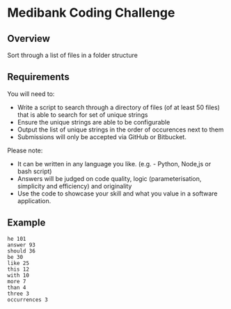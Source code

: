 # Medibank Coding Challenge

## Overview
Sort through a list of files in a folder structure

## Requirements

You will need to:
- Write a script to search through a directory of files (of at least 50 files) that is able to search for set of unique strings
- Ensure the unique strings are able to be configurable
- Output the list of unique strings in the order of occurences next to them
- Submissions will only be accepted via GitHub or Bitbucket.

Please note:
- It can be written in any language you like. (e.g. - Python, Node,js or bash script)
- Answers will be judged on code quality, logic (parameterisation, simplicity and efficiency) and originality
- Use the code to showcase your skill and what you value in a software application.

## Example

```
he 101
answer 93
should 36
be 30
like 25
this 12
with 10
more 7
than 4
three 3
occurrences 3

```
